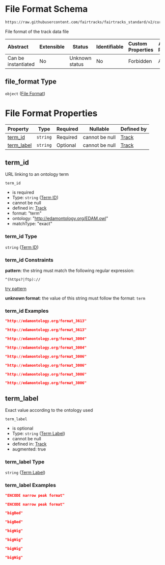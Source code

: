 # File Format Schema

```txt
https://raw.githubusercontent.com/fairtracks/fairtracks_standard/v2/current/json/schema/fairtracks_track.schema.json#/properties/file_format
```

File format of the track data file


| Abstract            | Extensible | Status         | Identifiable | Custom Properties | Additional Properties | Access Restrictions | Defined In                                                                                           |
| :------------------ | ---------- | -------------- | ------------ | :---------------- | --------------------- | ------------------- | ---------------------------------------------------------------------------------------------------- |
| Can be instantiated | No         | Unknown status | No           | Forbidden         | Allowed               | none                | [fairtracks_track.schema.json\*](../json/schema/fairtracks_track.schema.json "open original schema") |

## file_format Type

`object` ([File Format](fairtracks_track-properties-file-format.md))

# File Format Properties

| Property                  | Type     | Required | Nullable       | Defined by                                                                                                                                                                                                                                          |
| :------------------------ | -------- | -------- | -------------- | :-------------------------------------------------------------------------------------------------------------------------------------------------------------------------------------------------------------------------------------------------- |
| [term_id](#term_id)       | `string` | Required | cannot be null | [Track](fairtracks_track-properties-file-format-properties-term-id.md "https://raw.githubusercontent.com/fairtracks/fairtracks_standard/v2/current/json/schema/fairtracks_track.schema.json#/properties/file_format/properties/term_id")       |
| [term_label](#term_label) | `string` | Optional | cannot be null | [Track](fairtracks_track-properties-file-format-properties-term-label.md "https://raw.githubusercontent.com/fairtracks/fairtracks_standard/v2/current/json/schema/fairtracks_track.schema.json#/properties/file_format/properties/term_label") |

## term_id

URL linking to an ontology term


`term_id`

-   is required
-   Type: `string` ([Term ID](fairtracks_track-properties-file-format-properties-term-id.md))
-   cannot be null
-   defined in: [Track](fairtracks_track-properties-file-format-properties-term-id.md "https://raw.githubusercontent.com/fairtracks/fairtracks_standard/v2/current/json/schema/fairtracks_track.schema.json#/properties/file_format/properties/term_id")
-   format: "term"
-   ontology: "http://edamontology.org/EDAM.owl"
-   matchType: "exact"

### term_id Type

`string` ([Term ID](fairtracks_track-properties-file-format-properties-term-id.md))

### term_id Constraints

**pattern**: the string must match the following regular expression: 

```regexp
^(https?|ftp)://
```

[try pattern](https://regexr.com/?expression=%5E(https%3F%7Cftp)%3A%2F%2F "try regular expression with regexr.com")

**unknown format**: the value of this string must follow the format: `term`

### term_id Examples

```json
"http://edamontology.org/format_3613"
```

```json
"http://edamontology.org/format_3613"
```

```json
"http://edamontology.org/format_3004"
```

```json
"http://edamontology.org/format_3004"
```

```json
"http://edamontology.org/format_3006"
```

```json
"http://edamontology.org/format_3006"
```

```json
"http://edamontology.org/format_3006"
```

```json
"http://edamontology.org/format_3006"
```

## term_label

Exact value according to the ontology used


`term_label`

-   is optional
-   Type: `string` ([Term Label](fairtracks_track-properties-file-format-properties-term-label.md))
-   cannot be null
-   defined in: [Track](fairtracks_track-properties-file-format-properties-term-label.md "https://raw.githubusercontent.com/fairtracks/fairtracks_standard/v2/current/json/schema/fairtracks_track.schema.json#/properties/file_format/properties/term_label")
-   augmented: true

### term_label Type

`string` ([Term Label](fairtracks_track-properties-file-format-properties-term-label.md))

### term_label Examples

```json
"ENCODE narrow peak format"
```

```json
"ENCODE narrow peak format"
```

```json
"bigBed"
```

```json
"bigBed"
```

```json
"bigWig"
```

```json
"bigWig"
```

```json
"bigWig"
```

```json
"bigWig"
```
